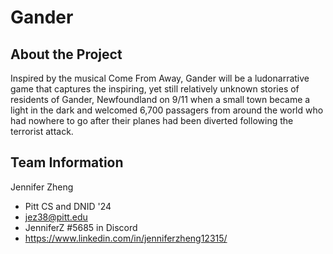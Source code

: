 # Gander

## About the Project
Inspired by the musical Come From Away, Gander will be a ludonarrative game that captures the inspiring, yet still relatively unknown stories of residents of Gander, Newfoundland on 9/11 when a small town became a light in the dark and welcomed 6,700 passagers from around the world who had nowhere to go after their planes had been diverted following the terrorist attack.

## Team Information
Jennifer Zheng
* Pitt CS and DNID '24
* jez38@pitt.edu
* JenniferZ #5685 in Discord
* https://www.linkedin.com/in/jenniferzheng12315/
